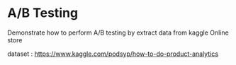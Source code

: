 # A/B Testing 

Demonstrate how to perform A/B testing by extract data from kaggle Online store

dataset : https://www.kaggle.com/podsyp/how-to-do-product-analytics
